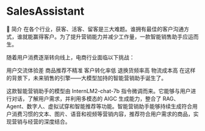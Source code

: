 # SalesAssistant
📖 简介
在各个行业，获客、活客、留客是三大难题。谁拥有最佳的客户沟通方式，谁就能赢得客户。为了提升营销能力并减少工作量，一款智能销售助手应运而生。

随着用户消费逐渐转向线上，电商行业面临以下挑战：

用户交流体验差
商品推荐不精准
客户转化率低
退换货频率高
物流成本高
在这样的背景下，未来销售的引擎——大模型加持的智能营销助手诞生了。

这款智能营销助手的模型由 InternLM2-chat-7b 指令微调而来。它能够与用户进行对话，了解用户需求，并利用多模态的 AIGC 生成能力，整合了 RAG、Agent、数字人、虚拟试穿和智能推荐等功能。智能营销助手能够持续生成符合用户消费习惯的文本、图片、语音和视频等营销内容，推荐符合用户需求的商品，实现营销与经营的深度结合。
